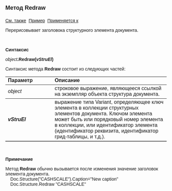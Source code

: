 ﻿<html>
<head>
<title>Документ\Store</title>
</head>

<body>

<p><strong><font size="4" face="Arial">Метод Redraw<br>
<br>
</font></strong><font face="Arial">
<a href="../ASDocStructureElement.html">См. также</a>&nbsp;
<u>Пример</u>&nbsp; <a href="../ASDocStructure.html">Применяется к</a></font></p>

<p class="label"><font face="Arial">Перерисовывает 
заголовока структурного элемента документа. </font></p>

<p class="label">&nbsp;</p>

<p class="label"><font face="Arial"><b>Синтаксис</b></font></p>

<p><font face="Arial"><em>object</em><strong>.Redraw(<i>vStruEl</i></strong><strong>)</strong></font></p>

<p><font face="Arial">Синтаксис метода <strong>Redraw </strong>состоит 
из следующих частей:</font></p>

<table border="1" cellPadding="5" cols="2" frame="below" rules="rows">
<TBODY>
  <tr vAlign="top">
    <td class="label" width="29%"><font face="Arial"><b>Параметр</b></font></td>
    <td class="label" width="71%"><font face="Arial"><strong>Описание</strong></font></td>
  </tr>
  <tr>
    <td width="29%"><font face="Arial"><em>object</em></font></td>
    <td width="71%"><font face="Arial">строковое выражение, являющееся 
	ссылкой на экземпляр объекта структура документа.</font></td>
  </tr>
  <tr>
    <td width="29%"><font face="Arial"><strong><i>vStruEl</i></strong></font></td>
    <td width="71%"><font face="Arial">выражение типа Variant, 
	определяющее ключ элемента в коллекции структурных элементов документа. 
	Ключом элемента может быть или порядковый номер элемента в коллекции, или 
	идентификатор элемента (идентификатор реквизита, идентификатор грид-таблицы, 
	и т.д.).</font></td>
  </tr>
</table>
<p class="label">&nbsp;</p>
<p class="label"><b><font face="Arial">Примечание</font></b></p>
<p class="label"><font face="Arial">Метод<strong> Redraw</strong> 
обычно вызывается после изменения значение заголовок элемента 
документа.&nbsp;&nbsp;&nbsp;&nbsp;&nbsp;&nbsp;&nbsp;&nbsp;
<br>
&nbsp;&nbsp;&nbsp; Doc.Structure(&quot;CASHSCALE&quot;).Caption=&quot;New caption&quot;<br>
&nbsp;&nbsp;&nbsp; Doc.Structure.Redraw &quot;CASHSCALE&quot;</font></p>
<p class="label"><font face="Arial"><br>
&nbsp;</font></p>
</body>
</html>
